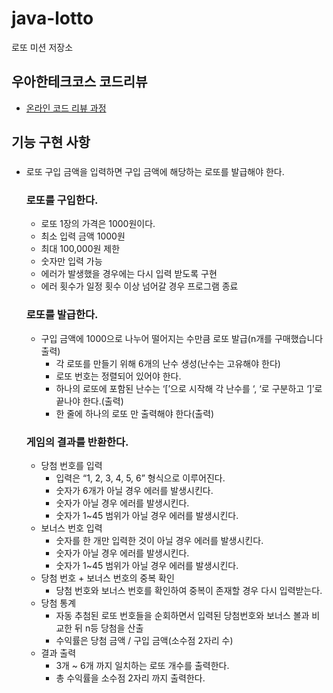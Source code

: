 # java-lotto

로또 미션 저장소

## 우아한테크코스 코드리뷰

- [온라인 코드 리뷰 과정](https://github.com/woowacourse/woowacourse-docs/blob/master/maincourse/README.md)

## 기능 구현 사항
### 

- 로또 구입 금액을 입력하면 구입 금액에 해당하는 로또를 발급해야 한다.

  ### 로또를 구입한다.
    - 로또 1장의 가격은 1000원이다.
    - 최소 입력 금액 1000원
    - 최대 100,000원 제한
    - 숫자만 입력 가능
    - 에러가 발생했을 경우에는 다시 입력 받도록 구현
    - 에러 횟수가 일정 횟수 이상 넘어갈 경우 프로그램 종료

  ### 로또를 발급한다.
    - 구입 금액에 1000으로 나누어 떨어지는 수만큼 로또 발급(n개를 구매했습니다 출력)
        - 각 로또를 만들기 위해 6개의 난수 생성(난수는 고유해야 한다)
        - 로또 번호는 정렬되어 있어야 한다.
        - 하나의 로또에 포함된 난수는 ‘[’으로 시작해 각 난수를 ‘, ‘로 구분하고 ‘]’로 끝나야 한다.(출력)
        - 한 줄에 하나의 로또 만 출력해야 한다(출력)
    
  ### 게임의 결과를 반환한다.
    - 당첨 번호를 입력
        - 입력은 “1, 2, 3, 4, 5, 6” 형식으로 이루어진다.
        - 숫자가 6개가 아닐 경우 에러를 발생시킨다.
        - 숫자가 아닐 경우 에러를 발생시킨다.
        - 숫자가 1~45 범위가 아닐 경우 에러를 발생시킨다.
    - 보너스 번호 입력
        - 숫자를 한 개만 입력한 것이 아닐 경우 에러를 발생시킨다.
        - 숫자가 아닐 경우 에러를 발생시킨다.
        - 숫자가 1~45 범위가 아닐 경우 에러를 발생시킨다.
    - 당첨 번호 + 보너스 번호의 중복 확인
        - 당첨 번호와 보너스 번호를 확인하여 중복이 존재할 경우 다시 입력받는다.
    - 당첨 통계
        - 자동 추첨된 로또 번호들을 순회하면서 입력된 당첨번호와 보너스 볼과 비교한 뒤 n등 당첨을 산출
        - 수익률은 당첨 금액 / 구입 금액(소수점 2자리 수)
    - 결과 출력
        - 3개 ~ 6개 까지 일치하는 로또 개수를 출력한다.
        - 총 수익률을 소수점 2자리 까지 출력한다.